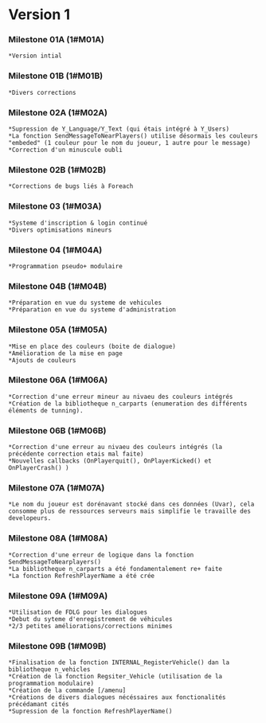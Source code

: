 Version 1
=========

### Milestone 01A (1#M01A)
	*Version intial

### Milestone 01B (1#M01B)
	*Divers corrections

### Milestone 02A (1#M02A)
	*Supression de Y_Language/Y_Text (qui étais intégré à Y_Users)
	*La fonction SendMessageToNearPlayers() utilise désormais les couleurs "embeded" (1 couleur pour le nom du joueur, 1 autre pour le message)
	*Correction d'un minuscule oubli

### Milestone 02B (1#M02B)
	*Corrections de bugs liés à Foreach

### Milestone 03 (1#M03A)
	*Systeme d'inscription & login continué
	*Divers optimisations mineurs

### Milestone 04 (1#M04A)
	*Programmation pseudo+ modulaire

### Milestone 04B (1#M04B)
	*Préparation en vue du systeme de vehicules
	*Préparation en vue du systeme d'administration

### Milestone 05A (1#M05A)
	*Mise en place des couleurs (boite de dialogue)
	*Amélioration de la mise en page
	*Ajouts de couleurs

### Milestone 06A (1#M06A)
	*Correction d'une erreur mineur au nivaeu des couleurs intégrés
	*Création de la bibliotheque n_carparts (enumeration des différents éléments de tunning).

### Milestone 06B (1#M06B)
	*Correction d'une erreur au nivaeu des couleurs intégrés (la précédente correction etais mal faite)
	*Nouvelles callbacks (OnPlayerquit(), OnPlayerKicked() et OnPlayerCrash() )

### Milestone 07A (1#M07A)
	*Le nom du joueur est dorénavant stocké dans ces données (Uvar), cela consomme plus de ressources serveurs mais simplifie le travaille des developeurs.

### Milestone 08A (1#M08A)
	*Correction d'une erreur de logique dans la fonction SendMessageToNearplayers()
	*La bibliotheque n_carparts a été fondamentalement re+ faite
	*La fonction RefreshPlayerName a été crée

### Milestone 09A (1#M09A)
	*Utilisation de FDLG pour les dialogues
	*Debut du syteme d'enregistrement de véhicules
	*2/3 petites améliorations/corrections minimes

### Milestone 09B (1#M09B)
	*Finalisation de la fonction INTERNAL_RegisterVehicle() dan la bibliotheque n_vehicles
	*Création de la fonction Regsiter_Vehicle (utilisation de la programmation modulaire)
	*Création de la commande [/amenu]
	*Créations de divers dialogues nécéssaires aux fonctionalités précédamant cités
	*Supression de la fonction RefreshPlayerName()


